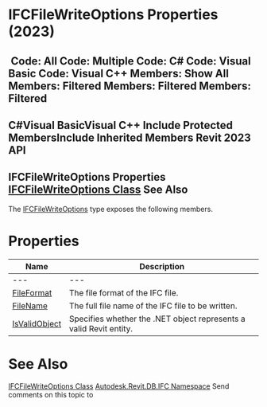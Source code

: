 # IFCFileWriteOptions Properties (2023)

﻿
 Code: All Code: Multiple Code: C# Code: Visual Basic Code: Visual C++  Members: Show All Members: Filtered Members: Filtered Members: Filtered   
---  
C#Visual BasicVisual C++
Include Protected MembersInclude Inherited Members
Revit 2023 API  
---  
IFCFileWriteOptions Properties  
[IFCFileWriteOptions Class](93533cc5-3687-063d-a80e-d020e869623c.md "IFCFileWriteOptions Class") See Also  
---  
The [IFCFileWriteOptions](93533cc5-3687-063d-a80e-d020e869623c.md "IFCFileWriteOptions Class") type exposes the following members.
# Properties
| Name | Description |
| --- | --- |
| --- | --- | --- |
| [FileFormat](21e98bbb-51f7-f9ad-8a33-b369c5f85c2a.md "FileFormat Property") | The file format of the IFC file. |
| [FileName](49f8a032-d8bc-3f3d-d506-39e51d5f9a26.md "FileName Property") | The full file name of the IFC file to be written. |
| [IsValidObject](2a214a3d-bd3a-2ff0-8994-4a7ee6837637.md "IsValidObject Property") | Specifies whether the .NET object represents a valid Revit entity. |

# See Also
[IFCFileWriteOptions Class](93533cc5-3687-063d-a80e-d020e869623c.md "IFCFileWriteOptions Class")
[Autodesk.Revit.DB.IFC Namespace](b823fafb-1ba1-896b-4097-142c2817ce74.md "Autodesk.Revit.DB.IFC Namespace")
Send comments on this topic to 